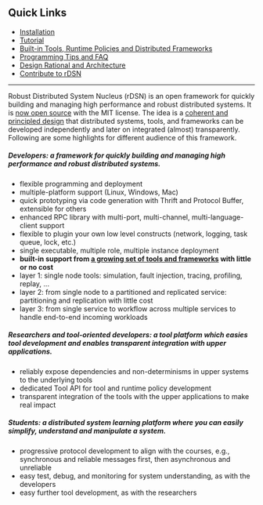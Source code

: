
## Quick Links

* [Installation](https://github.com/Microsoft/rDSN/wiki/Installation)
* [Tutorial](https://github.com/Microsoft/rDSN/wiki/A-Tutorial-for-Developers)
* [Built-in Tools, Runtime Policies and Distributed Frameworks](https://github.com/Microsoft/rDSN/wiki/Available-Tools,-Policies-and-Frameworks)
* [Programming Tips and FAQ](https://github.com/Microsoft/rDSN/wiki/Programming-Tips-and-FAQ)
* [Design Rational and Architecture](https://github.com/Microsoft/rDSN/wiki/Design-Rational-and-Architecture)
* [Contribute to rDSN](https://github.com/Microsoft/rDSN/wiki/Contribute)

***

Robust Distributed System Nucleus (rDSN) is an open framework for quickly building and managing high performance and robust distributed systems. It is [now open source](http://research.microsoft.com/en-us/projects/rdsn/default.aspx) with the MIT license. The idea is a [coherent and principled design](https://github.com/Microsoft/rDSN/wiki/Design-Rational-and-Architecture) that distributed systems, tools, and frameworks can be developed independently and later on integrated (almost) transparently. Following are some highlights for different audience of this framework.

##### Developers: a framework for quickly building and managing high performance and robust distributed systems.

* flexible programming and deployment
 * multiple-platform support (Linux, Windows, Mac)
 * quick prototyping via code generation with Thrift and Protocol Buffer, extensible for others
 * enhanced RPC library with multi-port, multi-channel, multi-language-client support
 * flexible to plugin your own low level constructs (network, logging, task queue, lock, etc.)
 * single executable, multiple role, multiple instance deployment
* **built-in support from [a growing set of tools and frameworks](https://github.com/Microsoft/rDSN/wiki/Available-Tools,-Policies-and-Frameworks) with little or no cost**
 * layer 1: single node tools: simulation, fault injection, tracing, profiling, replay, ...
 * layer 2: from single node to a partitioned and replicated service: partitioning and replication with little cost
 * layer 3: from single service to workflow across multiple services to handle end-to-end incoming workloads

##### Researchers and tool-oriented developers: a tool platform which easies tool development and enables transparent integration with upper applications.

* reliably expose dependencies and non-determinisms in upper systems to the underlying tools
* dedicated Tool API for tool and runtime policy development
* transparent integration of the tools with the upper applications to make real impact

##### Students: a distributed system learning platform where you can easily simplify, understand and manipulate a system.

* progressive protocol development to align with the courses, e.g., synchronous and reliable messages first, then asynchronous and unreliable 
* easy test, debug, and monitoring for system understanding, as with the developers
* easy further tool development, as with the researchers
